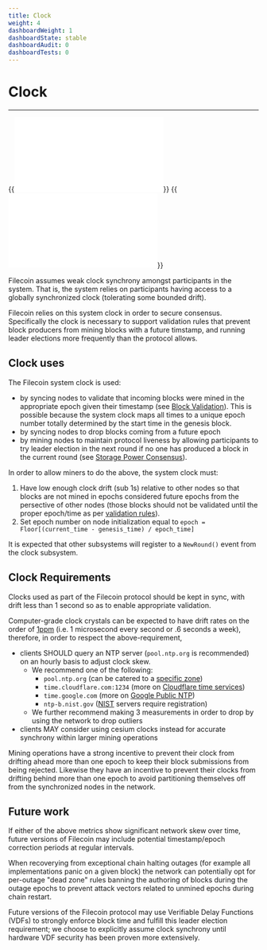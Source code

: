 ```yaml
---
title: Clock
weight: 4
dashboardWeight: 1
dashboardState: stable
dashboardAudit: 0
dashboardTests: 0
---
```


# Clock
---

{{<embed src="clock_subsystem.id" lang="go" >}}
{{<embed src="clock_subsystem.go" lang="go" >}}


Filecoin assumes weak clock synchrony amongst participants in the system. That is, the system relies on participants having access to a globally synchronized clock (tolerating some bounded drift).

Filecoin relies on this system clock in order to secure consensus.  Specifically the clock is necessary to support validation rules that prevent block producers from mining blocks with a future timstamp, and running leader elections more frequently than the protocol allows.


## Clock uses
The Filecoin system clock is used:

- by syncing nodes to validate that incoming blocks were mined in the appropriate epoch given their timestamp (see [Block Validation](block#block-syntax-validation)).  This is possible because the system clock maps all times to a unique epoch number totally determined by the start time in the genesis block.
- by syncing nodes to drop blocks coming from a future epoch
- by mining nodes to maintain protocol liveness by allowing participants to try leader election in the next round if no one has produced a block in the current round (see [Storage Power Consensus](storage_power_consensus)).

In order to allow miners to do the above, the system clock must:

1. Have low enough clock drift (sub 1s) relative to other nodes so that blocks are not mined in epochs considered future epochs from the persective of other nodes (those blocks should not be validated until the proper epoch/time as per [validation rules](block#block-semantic-validation)).
2. Set epoch number on node initialization equal to `epoch = Floor[(current_time - genesis_time) / epoch_time]`

It is expected that other subsystems will register to a `NewRound()` event from the clock subsystem.

## Clock Requirements

Clocks used as part of the Filecoin protocol should be kept in sync, with drift less than 1 second so as to enable appropriate validation.

Computer-grade clock crystals can be expected to have drift rates on the order of [1ppm](https://www.hindawi.com/journals/jcnc/2008/583162/) (i.e. 1 microsecond every second or .6 seconds a week), therefore, in order to respect the above-requirement,

- clients SHOULD query an NTP server (`pool.ntp.org` is recommended) on an hourly basis to adjust clock skew.
  - We recommend one of the following:
    - `pool.ntp.org` (can be catered to a [specific zone](https://www.ntppool.org/zone))
    - `time.cloudflare.com:1234` (more on [Cloudflare time services](https://www.cloudflare.com/time/))
    - `time.google.com` (more on [Google Public NTP](https://developers.google.com/time))
    - `ntp-b.nist.gov` ([NIST](https://tf.nist.gov/tf-cgi/servers.cgi) servers require registration)
  - We further recommend making 3 measurements in order to drop by using the network to drop outliers
- clients MAY consider using cesium clocks instead for accurate synchrony within larger mining operations

Mining operations have a strong incentive to prevent their clock from drifting ahead more than one epoch to keep their block submissions from being rejected.  Likewise they have an incentive to prevent their clocks from drifting behind more than one epoch to avoid partitioning themselves off from the synchronized nodes in the network.

## Future work

If either of the above metrics show significant network skew over time, future versions of Filecoin may include potential timestamp/epoch correction periods at regular intervals.

When recoverying from exceptional chain halting outages (for example all implementations panic on a given block) the network can potentially opt for per-outage "dead zone" rules banning the authoring of blocks during the outage epochs to prevent attack vectors related to unmined epochs during chain restart.

Future versions of the Filecoin protocol may use Verifiable Delay Functions (VDFs) to strongly enforce block time and fulfill this leader election requirement; we choose to explicitly assume clock synchrony until hardware VDF security has been proven more extensively.

